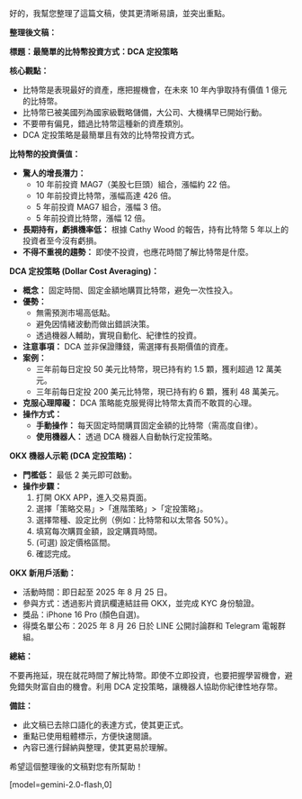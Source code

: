 好的，我幫您整理了這篇文稿，使其更清晰易讀，並突出重點。

**整理後文稿：**

**標題：最簡單的比特幣投資方式：DCA 定投策略**

**核心觀點：**

*   比特幣是表現最好的資產，應把握機會，在未來 10 年內爭取持有價值 1 億元的比特幣。
*   比特幣已被美國列為國家級戰略儲備，大公司、大機構早已開始行動。
*   不要帶有偏見，錯過比特幣這種新的資產類別。
*   DCA 定投策略是最簡單且有效的比特幣投資方式。

**比特幣的投資價值：**

*   **驚人的增長潛力：**
    *   10 年前投資 MAG7（美股七巨頭）組合，漲幅約 22 倍。
    *   10 年前投資比特幣，漲幅高達 426 倍。
    *   5 年前投資 MAG7 組合，漲幅 3 倍。
    *   5 年前投資比特幣，漲幅 12 倍。
*   **長期持有，虧損機率低：** 根據 Cathy Wood 的報告，持有比特幣 5 年以上的投資者至今沒有虧損。
*   **不得不重視的趨勢：** 即使不投資，也應花時間了解比特幣是什麼。

**DCA 定投策略 (Dollar Cost Averaging)：**

*   **概念：** 固定時間、固定金額地購買比特幣，避免一次性投入。
*   **優勢：**
    *   無需預測市場高低點。
    *   避免因情緒波動而做出錯誤決策。
    *   透過機器人輔助，實現自動化、紀律性的投資。
*   **注意事項：** DCA 並非保證賺錢，需選擇有長期價值的資產。
*   **案例：**
    *   三年前每日定投 50 美元比特幣，現已持有約 1.5 顆，獲利超過 12 萬美元。
    *   三年前每日定投 200 美元比特幣，現已持有約 6 顆，獲利 48 萬美元。
*   **克服心理障礙：** DCA 策略能克服覺得比特幣太貴而不敢買的心理。
*   **操作方式：**
    *   **手動操作：** 每天固定時間購買固定金額的比特幣（需高度自律）。
    *   **使用機器人：** 透過 DCA 機器人自動執行定投策略。

**OKX 機器人示範 (DCA 定投策略)：**

*   **門檻低：** 最低 2 美元即可啟動。
*   **操作步驟：**
    1.  打開 OKX APP，進入交易頁面。
    2.  選擇「策略交易」>「進階策略」>「定投策略」。
    3.  選擇幣種、設定比例（例如：比特幣和以太幣各 50%）。
    4.  填寫每次購買金額，設定購買時間。
    5.  (可選) 設定價格區間。
    6.  確認完成。

**OKX 新用戶活動：**

*   活動時間：即日起至 2025 年 8 月 25 日。
*   參與方式：透過影片資訊欄連結註冊 OKX，並完成 KYC 身份驗證。
*   獎品：iPhone 16 Pro (顏色自選)。
*   得獎名單公布：2025 年 8 月 26 日於 LINE 公開討論群和 Telegram 電報群組。

**總結：**

不要再拖延，現在就花時間了解比特幣。即使不立即投資，也要把握學習機會，避免錯失財富自由的機會。利用 DCA 定投策略，讓機器人協助你紀律性地存幣。

**備註：**

*   此文稿已去除口語化的表達方式，使其更正式。
*   重點已使用粗體標示，方便快速閱讀。
*   內容已進行歸納與整理，使其更易於理解。

希望這個整理後的文稿對您有所幫助！

[model=gemini-2.0-flash,0]
